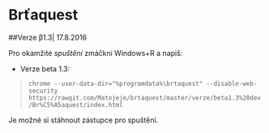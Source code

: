 # Brťaquest
##Verze β1.3| 17.8.2016

Pro okamžité *spuštění* zmáčkni Windows+R a napiš:
- Verze beta 1.3:
>   `chrome --user-data-dir="%programdata%\brtaquest" --disable-web-security https://rawgit.com/Matojeje/brtaquest/master/verze/beta1.3%20dev/Br%C5%A5aquest/index.html`

Je možné si stáhnout zástupce pro spuštění.
